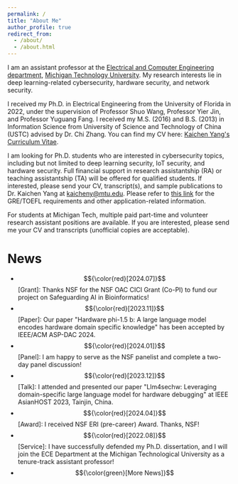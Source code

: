 ```yaml
---
permalink: /
title: "About Me"
author_profile: true
redirect_from: 
  - /about/
  - /about.html
---
```


I am an assistant professor at the [Electrical and Computer Engineering department](https://www.mtu.edu/ece/), [Michigan Technology University](https://www.mtu.edu/). My research interests lie in deep learning-related cybersecurity, hardware security, and network security.

I received my Ph.D. in Electrical Engineering from the University of Florida in 2022, under the supervision of Professor Shuo Wang, Professor Yier Jin, and Professor Yuguang Fang. I received my M.S. (2016) and B.S. (2013) in Information Science from University of Science and Technology of China (USTC) advised by Dr. Chi Zhang. You can find my CV here: [Kaichen Yang's Curriculum Vitae](../files/CV.pdf).

I am looking for Ph.D. students who are interested in cybersecurity topics, including but not limited to deep learning security, IoT security, and hardware security. Full financial support in research assistantship (RA) or teaching assistantship (TA) will be offered for qualified students. If interested, please send your CV, transcript(s), and sample publications to Dr. Kaichen Yang at [kaicheny@mtu.edu](kaicheny@mtu.edu). Please refer to [this link](https://www.mtu.edu/ece/graduate/computer/) for the GRE/TOEFL requirements and other application-related information.

For students at Michigan Tech, multiple paid part-time and volunteer research assistant positions are available. If you are interested, please send me your CV and transcripts (unofficial copies are acceptable).


#  News
- $${\color{red}[2024.07]}$$[Grant]: Thanks NSF for the NSF OAC CICI Grant (Co-PI) to fund our project on Safeguarding AI in Bioinformatics!
- $${\color{red}[2023.11]}$$[Paper]: Our paper "Hardware phi-1.5 b: A large language model encodes hardware domain specific knowledge" has been accepted by IEEE/ACM ASP-DAC 2024.
- $${\color{red}[2024.01]}$$[Panel]: I am happy to serve as the NSF panelist and complete a two-day panel discussion!
- $${\color{red}[2023.12]}$$[Talk]: I attended and presented our paper "Llm4sechw: Leveraging domain-specific large language model for hardware debugging" at IEEE AsianHOST 2023, Tainjin, China.
- $${\color{red}[2024.04]}$$[Award]: I received NSF ERI (pre-career) Award. Thanks, NSF!
- $${\color{red}[2022.08]}$$[Service]: I have successfully defended my Ph.D. dissertation, and I will join the ECE Department at the Michigan Technological University as a tenure-track assistant professor!
- $${\color{green}[More News]}$$
